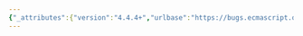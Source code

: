 ```yaml
---
{"_attributes":{"version":"4.4.4+","urlbase":"https://bugs.ecmascript.org/","maintainer":"dherman@mozilla.com"},"bug":{"bug_id":71,"creation_ts":"2011-03-14 15:06:00 -0700","short_desc":"Test 15.2.3.6-4-531-13 may be false","delta_ts":"2011-05-25 12:25:10 -0700","product":"Test262","component":"ECMA-262 Tests","version":"unspecified","rep_platform":"PC","op_sys":"All","bug_status":"RESOLVED","resolution":"INVALID","priority":"Normal","bug_severity":"normal","everconfirmed":true,"reporter":{"uid":"bruant.d","name":"David Bruant"},"assigned_to":{"uid":"dfugate","name":"Dave Fugate"},"long_desc":[{"commentid":154,"comment_count":0,"who":{"uid":"bruant.d","name":"David Bruant"},"bug_when":"2011-03-14 15:06:31 -0700","thetext":"Test case: \n---------------------------------------\nfunction testcase() {\n    var obj = fnGlobalObject();\n    try {\n        obj.verifySetFunction = \"data\";\n        Object.defineProperty(obj, \"0\", {get: function () {return obj.verifySetFunction;}, set: function (value) {obj.verifySetFunction = value;}, configurable: true});\n        obj.verifySetFunction1 = \"data1\";\n        var getFunc = function () {return obj.verifySetFunction1;};\n        var setFunc = function (value) {obj.verifySetFunction1 = value;};\n        Object.defineProperty(obj, \"0\", {get: getFunc, set: setFunc});\n        return accessorPropertyAttributesAreCorrect(obj, \"0\", getFunc, setFunc, \"verifySetFunction1\", false, true);\n    } finally {\n        delete obj[0];\n        delete obj.verifySetFunction;\n        delete obj.verifySetFunction1;\n    }\n}\n---------------------------------------\nI am not familiar with accessorPropertyAttributesAreCorrect however, \"verifySetFunction1\" is being defined within the testcase function. I think that it value should be \"data1\" (obj.verifySetFunction1)"},{"commentid":155,"comment_count":1,"who":{"uid":"bruant.d","name":"David Bruant"},"bug_when":"2011-03-14 15:09:18 -0700","thetext":"Same with 15.2.3.6-4-531-4 ?"},{"commentid":217,"comment_count":2,"who":{"uid":"dfugate","name":"Dave Fugate"},"bug_when":"2011-05-25 12:25:10 -0700","thetext":"The test case is OK based on the definition of accessorPropertyAttributesAreCorrect.  The relevant snippet is:\n    function accessorPropertyAttributesAreCorrect(obj, name, get, set, setVerifyHelpProp, ...) {\n        //...\n        obj[name] = \"toBeSetValue\";\n        if (obj[setVerifyHelpProp] !== \"toBeSetValue\") {\n            attributesCorrect = false;\n        }\n        //...\n        return attributesCorrect;\n    }\n\nIt's not all that intuitive, but the helper function is checking that the value of obj.verifySetFunction1 changes from \"data1\" to \"toBeSetValue\"; not that it's \"data1\" before the setter gets invoked."}]}}
---
```

